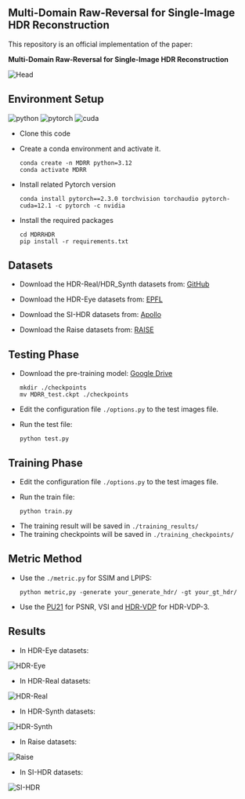 ## Multi-Domain Raw-Reversal for Single-Image HDR Reconstruction  
This repository is an official implementation of the paper:

**Multi-Domain Raw-Reversal for Single-Image HDR Reconstruction**

![Head](C:\Users\37854\Desktop\MDRRHDR\img\Head.png)



## Environment Setup

![python](https://img.shields.io/badge/Python-v3.12-green.svg?style=plastic)  ![pytorch](https://img.shields.io/badge/Pytorch-v2.3.0-green.svg?style=plastic)  ![cuda](https://img.shields.io/badge/Cuda-v12.1-green.svg?style=plastic)

* Clone this code

* Create a conda environment and activate it.

  ```
  conda create -n MDRR python=3.12
  conda activate MDRR
  ```

* Install related Pytorch version

  ```
  conda install pytorch==2.3.0 torchvision torchaudio pytorch-cuda=12.1 -c pytorch -c nvidia
  ```

* Install the required packages

  ```
  cd MDRRHDR
  pip install -r requirements.txt
  ```

  


## Datasets 

- Download the HDR-Real/HDR_Synth datasets from: [GitHub](https://github.com/alex04072000/SingleHDR)

- Download the HDR-Eye datasets from: [EPFL](https://www.epfl.ch/labs/mmspg/downloads/hdr-eye/)

- Download the SI-HDR datasets from: [Apollo](https://www.repository.cam.ac.uk/items/c02ccdde-db20-4acd-8941-7816ef6b7dc7)

- Download the Raise datasets from: [RAISE](http://loki.disi.unitn.it/RAISE/index.php)

  

## Testing Phase

- Download the pre-training model: [Google Drive](https://drive.google.com/file/d/1LfhLFaFoZ-XZnMoqDxXMmugU5ko3-lAX/view?usp=drive_link)

  ```
  mkdir ./checkpoints
  mv MDRR_test.ckpt ./checkpoints
  ```

- Edit the configuration file `./options.py` to the test images file.

- Run the test file:

  ```
  python test.py
  ```

  


## Training Phase

- Edit the configuration file `./options.py` to the test images file. 

- Run the train file:

  ```
  python train.py
  ```

* The training result will be saved in `./training_results/`
* The training checkpoints will be saved in `./training_checkpoints/`



## Metric Method

- Use the `./metric.py` for SSIM and LPIPS:

  ```
  python metric,py -generate your_generate_hdr/ -gt your_gt_hdr/
  ```

- Use the [PU21](https://github.com/gfxdisp/pu21/tree/main) for PSNR,  VSI and [HDR-VDP](https://hdrvdp.sourceforge.net/wiki/) for HDR-VDP-3.



## Results

- In HDR-Eye datasets:

![HDR-Eye](C:\Users\37854\Desktop\MDRRHDR\img\HDR-Eye.png)

- In HDR-Real datasets:

![HDR-Real](C:\Users\37854\Desktop\MDRRHDR\img\HDR-Real.png)

- In HDR-Synth datasets:

![HDR-Synth](C:\Users\37854\Desktop\MDRRHDR\img\HDR-Synth.png)

- In Raise datasets:

![Raise](C:\Users\37854\Desktop\MDRRHDR\img\Raise.png)

- In SI-HDR datasets:

![SI-HDR](C:\Users\37854\Desktop\MDRRHDR\img\SI-HDR.png)

